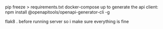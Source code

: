 pip freeze > requirements.txt
docker-compose up
to generate the api client: npm install @openapitools/openapi-generator-cli -g

flak8 .  before running server so i make sure everything is fine
